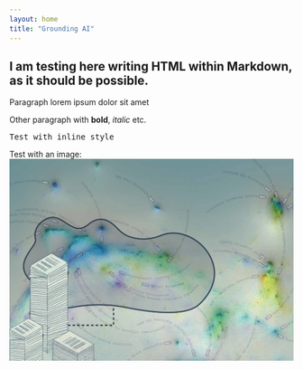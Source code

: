 ```yaml
---
layout: home
title: "Grounding AI"
---
```


<head>
    <link rel="stylesheet" href="/assets/css/style.css">
</head>

<div class="content-wrapper">
  <div>
    <h2>I am testing here writing HTML within Markdown, as it should be possible.</h2>
    <p>Paragraph lorem ipsum dolor sit amet</p>
    <p>Other paragraph with <strong>bold</strong>, <em>italic</em> etc.</p>
    <p style="font-family:Monospace">Test with inline style</p>
    <p>Test with an image: <img src="/assets/images/HTRM-4.png"></p>
  </div>
</div>
